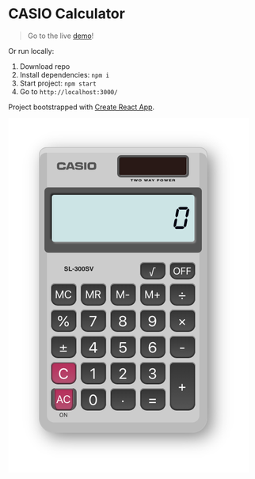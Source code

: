# CASIO Calculator

> Go to the live [demo](https://casio-calculator.now.sh)!

Or run locally:

1. Download repo
2. Install dependencies: `npm i`
3. Start project: `npm start`
4. Go to `http://localhost:3000/`

Project bootstrapped with [Create React App](https://github.com/facebookincubator/create-react-app).

![Screenshot](./screenshot.png)
